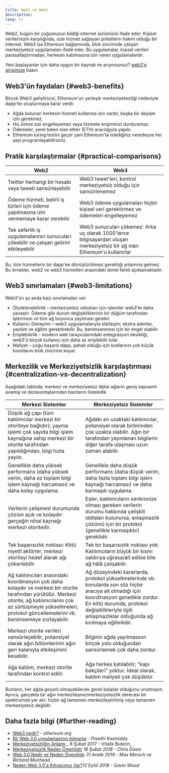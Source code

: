 ```yaml
---
title: Web2 ve Web3
description:
lang: tr
---
```


Web2, bugün bir çoğumuzun bildiği internet sürümünü ifade eder. Kişisel verilerinizin karşılığında, size hizmet sağlayan şirketlerin hakim olduğu bir internet. Web3 ise Ethereum bağlamında, blok zincirinde çalışan merkeziyetsiz uygulamaları ifade eder. Bu uygulamalar, kişisel verileri parasallaştırmadan, herkesin katılmasına izin veren uygulamalardır.

Yeni başlayanlar için daha uygun bir kaynak mı arıyorsunuz? [web3'e girişimize](/web3/) bakın.

## Web3'ün faydaları \{#web3-benefits}

Birçok Web3 geliştiricisi, Ethereum'un yerleşik merkeziyetsizliği nedeniyle dapp'ler oluşturmaya karar verdi:

- Ağda bulunan herkesin hizmeti kullanma izni vardır, başka bir deyişle izin gerekmez.
- Hiç kimse sizi engelleyemez veya hizmete erişiminizi durduramaz.
- Ödemeler, yerel token olan ether (ETH) aracılığıyla yapılır.
- Ethereum turing testini geçer yani Ethereum'la istediğiniz neredeyse her şeyi programlayabilirsiniz.

## Pratik karşılaştırmalar \{#practical-comparisons}

| Web2                                                                                    | Web3                                                                                                                     |
| --------------------------------------------------------------------------------------- | ------------------------------------------------------------------------------------------------------------------------ |
| Twitter herhangi bir hesabı veya tweeti sansürleyebilir                                 | Web3 tweet'leri, kontrol merkeziyetsiz olduğu için sansürlenemez                                                         |
| Ödeme hizmeti, belirli iş türleri için ödeme yapılmasına izin vermemeye karar verebilir | Web3 ödeme uygulamaları hiçbir kişisel veri gerektirmez ve ödemeleri engelleyemez                                        |
| Tek seferlik iş uygulamalarının sunucuları çökebilir ve çalışan gelirini etkileyebilir  | Web3 sunucuları çökemez: Arka uç olarak 1000'lerce bilgisayardan oluşan merkeziyetsiz bir ağ olan Ethereum'u kullanırlar |

Bu, tüm hizmetlerin bir dapp'ee dönüştürülmesi gerektiği anlamına gelmez. Bu örnekler, web2 ve web3 hizmetleri arasındaki temel farklı açıklamaktadır.

## Web3 sınırlamaları \{#web3-limitations}

Web3'ün şu anda bazı sınırlamaları var:

- Ölçeklenebilirlik – merkeziyetsiz oldukları için işlemler web3'te daha yavaştır. Ödeme gibi durum değişikliklerinin bir düğüm tarafından işlenmesi ve tüm ağ boyunca yayılması gerekir.
- Kullanıcı Deneyimi – web3 uygulamalarıyla etkileşim; ekstra adımlar, yazılım ve eğitim gerektirebilir. Bu, benimsenmesi için bir engel olabilir.
- Erişilebilirlik - modern web tarayıcılarındaki entegrasyon eksikliği, web3'ü birçok kullanıcı için daha az erişilebilir kılar.
- Maliyet – çoğu başarılı dapp, pahalı olduğu için kodlarının çok küçük kısımlarını blok zincirine koyar.

## Merkezilik ve Merkeziyetsizlik karşılaştırması \{#centralization-vs-decentralization}

Aşağıdaki tabloda, merkezi ve merkeziyetsiz dijital ağların geniş kapsamlı avantaj ve dezavantajlarından bazılarını listeledik.

| Merkezi Sistemler                                                                                                                                                                                                                     | Merkeziyetsiz Sistemler                                                                                                                                                                                                                           |
| ------------------------------------------------------------------------------------------------------------------------------------------------------------------------------------------------------------------------------------- | ------------------------------------------------------------------------------------------------------------------------------------------------------------------------------------------------------------------------------------------------- |
| Düşük ağ çapı (tüm katılımcılar merkezi bir otoriteye bağlıdır); yayma işlemi çok sayıda bilgi işlem kaynağına sahip merkezi bir otorite tarafından yapıldığından, bilgi hızla yayılır.                                               | Ağdaki en uzaktaki katılımcılar, potansiyel olarak birbirinden çok uzakta olabilir. Ağın bir tarafından yayınlanan bilgilerin diğer tarafa ulaşması uzun zaman alabilir.                                                                          |
| Genellikle daha yüksek performans (daha yüksek verim, daha az toplam bilgi işlem kaynağı harcaması) ve daha kolay uygulama.                                                                                                           | Genellikle daha düşük performans (daha düşük verim, daha fazla toplam bilgi işlem kaynağı harcaması) ve daha karmaşık uygulama.                                                                                                                   |
| Verilerin çelişmesi durumunda çözüm açık ve kolaydır: gerçeğin nihai kaynağı merkezi otoritedir.                                                                                                                                      | Eşler, katılımcıların senkronize olması gereken verilerin durumu hakkında çelişkili iddiaları bulunursa, anlaşmazlık çözümü için bir protokol (genellikle karmaşıktır) gereklidir.                                                                |
| Tek başarısızlık noktası: Kötü niyetli aktörler, merkezi otoriteyi hedef alarak ağı çökertebilir.                                                                                                                                     | Tek bir başarısızlık noktası yok: Katılımcıların büyük bir kısmı saldırıya uğrasa/alt edilse bile ağ hâlâ çalışabilir.                                                                                                                            |
| Ağ katılımcıları arasındaki koordinasyon çok daha kolaydır ve merkezi bir otorite tarafından yürütülür. Merkezi otorite, ağ katılımcılarını çok az sürtüşmeyle yükseltmeleri, protokol güncellemelerini vb. benimsemeye zorlayabilir. | Ağ düzeyindeki kararlarda, protokol yükseltmelerinde vb. konularda son söz hiçbir aracıya ait olmadığı için koordinasyon genellikle zordur. En kötü durumda, protokol değişiklikleriyle ilgili anlaşmazlıklar olduğunda ağ kırılmaya eğilimlidir. |
| Merkezi otorite verileri sansürleyebilir, potansiyel olarak ağın bölümlerinin ağın geri kalanıyla etkileşimini kesebilir.                                                                                                             | Bilginin ağda yayılmasının birçok yolu olduğundan sansürlemek çok daha zordur.                                                                                                                                                                    |
| Ağa katılım, merkezi otorite tarafından kontrol edilir.                                                                                                                                                                               | Ağa herkes katılabilir; "kapı bekçileri" yoktur. İdeal olarak, katılım maliyeti çok düşüktür.                                                                                                                                                     |

Bunların, her ağda geçerli olmayabilecek genel kalıplar olduğunu unutmayın. Ayrıca, gerçekte bir ağın merkezileşme/merkeziyetsizlik derecesi bir spektrumda yer alır; hiçbir ağ tamamen merkezileştirilmiş veya tamamen merkeziyetsiz değildir.

## Daha fazla bilgi \{#further-reading}

- [Web3 nedir?](/web3/) - _ethereum.org_
- [Bir Web 3.0 uygulamasının mimarisi](https://www.preethikasireddy.com/post/the-architecture-of-a-web-3-0-application) - _Preethi Kasireddy_
- [Merkeziyetsizliğin Anlamı](https://medium.com/@VitalikButerin/the-meaning-of-decentralization-a0c92b76a274) _ 6 Şubat 2017 - Vitalik Buterin_
- [Merkeziyetsizlik Neden Önemlidir](https://medium.com/s/story/why-decentralization-matters-5e3f79f7638e) _18 Şubat 2018 - Chris Dixon_
- [Web 3.0 Nedir ve Neden Önemlidir](https://medium.com/fabric-ventures/what-is-web-3-0-why-it-matters-934eb07f3d2b) _31 Aralık 2019 - Max Mersch ve Richard Muirhead_
- [Neden Web 3.0'a İhtiyacımız Var?](https://medium.com/@gavofyork/why-we-need-web-3-0-5da4f2bf95ab)_12 Eylül 2018 - Gavin Wood_
